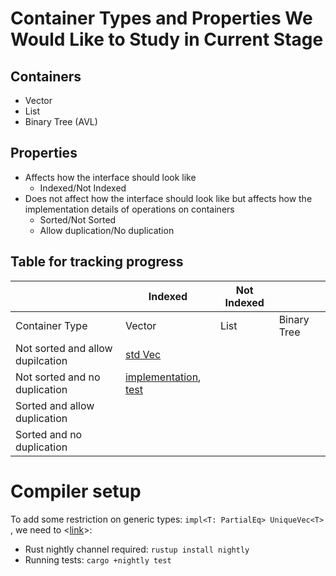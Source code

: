 # Container Types and Properties We Would Like to Study in Current Stage

## Containers
- Vector
- List
- Binary Tree (AVL)

## Properties
- Affects how the interface should look like
    - Indexed/Not Indexed
- Does not affect how the interface should look like but affects how the implementation details of operations on containers
    - Sorted/Not Sorted
    - Allow duplication/No duplication

## Table for tracking progress
|                | Indexed     |    Not Indexed            ||
| -------------- | ----------- | ----------- | ----------- |
| Container Type |   Vector    |    List     | Binary Tree |
| Not sorted and allow dupilcation |[std Vec](https://doc.rust-lang.org/std/vec/struct.Vec.html)|       |       |
| Not sorted and no duplication    |[implementation](https://github.com/XYUnknown/container-project/blob/ea14b8fd2ae72b904885d17fbf94530ab74245be/rust_containers/src/vectors.rs#L5), [test](https://github.com/XYUnknown/container-project/blob/ea14b8fd2ae72b904885d17fbf94530ab74245be/rust_containers/src/lib.rs#L7)|       |       |
| Sorted and allow duplication     |       |       |       |
| Sorted and no duplication        |       |       |       |

# Compiler setup
To add some restriction on generic types: `impl<T: PartialEq> UniqueVec<T> `, we need to <[link](https://stackoverflow.com/questions/48593858/how-to-execute-cargo-test-using-the-nightly-channel)>:
- Rust nightly channel required: `rustup install nightly`
- Running tests: `cargo +nightly test`
